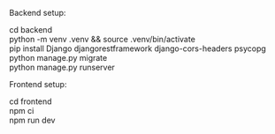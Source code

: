 Backend setup:

cd backend  
python -m venv .venv && source .venv/bin/activate  
pip install Django djangorestframework django-cors-headers psycopg  
python manage.py migrate  
python manage.py runserver


Frontend setup:  

cd frontend  
npm ci  
npm run dev
